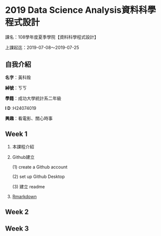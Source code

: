 # 2019 Data Science Analysis資料科學程式設計

課名：108學年度夏季學院【資料科學程式設計】

上課起迄：2019-07-08～2019-07-25

## 自我介紹

**名字**：黃科銓

**綽號**：ㄎㄎ

**學籍**：成功大學統計系二年級

**I D** :H24074019

**興趣**：看電影、關心時事



## Week 1

1. 本課程介紹

2. Github建立
   
   (1) create a Github account

   (2) set up Github Desktop

   (3) 建立 readme

3. [Rmarkdown](https://kevinhuang102888.github.io/kevinhuang/week1/demo.html)

## Week 2

## Week 3






